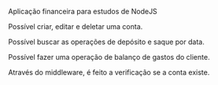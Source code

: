 Aplicação financeira para estudos de NodeJS

Possível criar, editar e deletar uma conta.

Possível buscar as operações de depósito e saque por data.

Possível fazer uma operação de balanço de gastos do cliente.

Através do middleware, é feito a verificação se a conta existe.